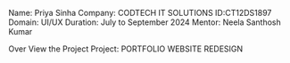 Name: Priya Sinha
Company: CODTECH IT SOLUTIONS
ID:CT12DS1897
Domain: UI/UX
Duration: July to September 2024
Mentor: Neela Santhosh Kumar

Over View the Project 
Project: PORTFOLIO WEBSITE REDESIGN
